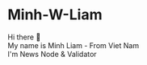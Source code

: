 # Minh-W-Liam
Hi there 👋 <br>
My name is Minh Liam - From Viet Nam <br>
I'm News Node & Validator <br>
<br>
